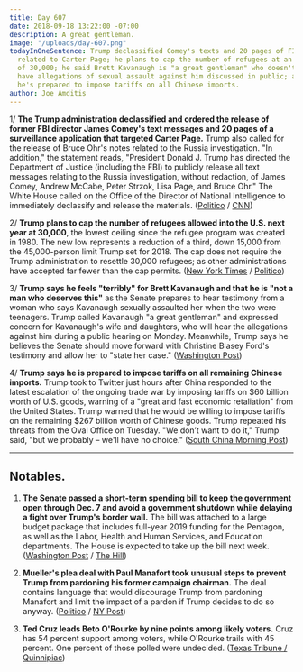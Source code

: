 ```yaml
---
title: Day 607
date: 2018-09-18 13:22:00 -07:00
description: A great gentleman.
image: "/uploads/day-607.png"
todayInOneSentence: Trump declassified Comey's texts and 20 pages of FISA documents
  related to Carter Page; he plans to cap the number of refugees at an all-time low
  of 30,000; he said Brett Kavanaugh is "a great gentleman" who doesn't deserve to
  have allegations of sexual assault against him discussed in public; and Trump says
  he's prepared to impose tariffs on all Chinese imports.
author: Joe Amditis
---
```


1/ **The Trump administration declassified and ordered the release of former FBI director James Comey's text messages and 20 pages of a surveillance application that targeted Carter Page.** Trump also called for the release of Bruce Ohr's notes related to the Russia investigation. "In addition," the statement reads, "President Donald J. Trump has directed the Department of Justice (including the FBI) to publicly release all text messages relating to the Russia investigation, without redaction, of James Comey, Andrew McCabe, Peter Strzok, Lisa Page, and Bruce Ohr." The White House called on the Office of the Director of National Intelligence to immediately declassify and release the materials. ([Politico](https://www.politico.com/story/2018/09/17/trump-declassification-fisa-documents-comey-texts-826304) / [CNN](https://www.cnn.com/2018/09/17/politics/donald-trump-declassify-documents/index.html))

2/ **Trump plans to cap the number of refugees allowed into the U.S. next year at 30,000**, the lowest ceiling since the refugee program was created in 1980. The new low represents a reduction of a third, down 15,000 from the 45,000-person limit Trump set for 2018. The cap does not require the Trump administration to resettle 30,000 refugees; as other administrations have accepted far fewer than the cap permits. ([New York Times](https://www.nytimes.com/2018/09/17/us/politics/trump-refugees-historic-cuts.html) / [Politico](https://www.politico.com/story/2018/09/17/trump-refugees-limits-ceiling-826302))

3/ **Trump says he feels "terribly" for Brett Kavanaugh and that he is "not a man who deserves this"** as the Senate prepares to hear testimony from a woman who says Kavanaugh sexually assaulted her when the two were teenagers. Trump called Kavanaugh "a great gentleman" and expressed concern for Kavanaugh's wife and daughters, who will hear the allegations against him during a public hearing on Monday. Meanwhile, Trump says he believes the Senate should move forward with Christine Blasey Ford's testimony and allow her to "state her case." ([Washington Post](https://www.washingtonpost.com/politics/grassley-says-mondays-hearing-will-be-limited-to-two-witnesses-kavanaugh-and-his-accuser/2018/09/18/301da074-bb48-11e8-a8aa-860695e7f3fc_story.html?utm_term=.aac1f0b55e6d))

4/ **Trump says he is prepared to impose tariffs on all remaining Chinese imports.** Trump took to Twitter just hours after China responded to the latest escalation of the ongoing trade war by imposing tariffs on $60 billion worth of U.S. goods, warning of a "great and fast economic retaliation" from the United States. Trump warned that he would be willing to impose tariffs on the remaining $267 billion worth of Chinese goods. Trump repeated his threats from the Oval Office on Tuesday. "We don’t want to do it," Trump said, "but we probably – we'll have no choice." ([South China Morning Post](https://www.scmp.com/news/china/politics/article/2164777/donald-trump-threatens-slap-tariffs-virtually-all-chinese-goods))

---

## Notables.

1. **The Senate passed a short-term spending bill to keep the government open through Dec. 7 and avoid a government shutdown while delaying a fight over Trump's border wall.** The bill was attached to a large budget package that includes full-year 2019 funding for the Pentagon, as well as the Labor, Health and Human Services, and Education departments. The House is expected to take up the bill next week. ([Washington Post](https://www.washingtonpost.com/business/economy/senate-passes-massive-defense-and-health-spending-bill-punts-border-wall-fight-to-december/2018/09/18/ed6f8436-bb56-11e8-9812-a389be6690af_story.html?utm_term=.d14a240d4b33) / [The Hill](https://thehill.com/policy/finance/407218-senate-approves-854b-spending-bill))

2. **Mueller's plea deal with Paul Manafort took unusual steps to prevent Trump from pardoning his former campaign chairman.** The deal contains language that would discourage Trump from pardoning Manafort and limit the impact of a pardon if Trump decides to do so anyway. ([Politico](https://www.politico.com/story/2018/09/18/manafort-deal-pardon-mueller-trump-827898) / [NY Post](https://nypost.com/2018/09/18/mueller-moves-to-undercut-possible-trump-pardon-of-manafort/))

3. **Ted Cruz leads Beto O'Rourke by nine points among likely voters.** Cruz has 54 percent support among voters, while O'Rourke trails with 45 percent. One percent of those polled were undecided. ([Texas Tribune / Quinnipiac](https://www.texastribune.org/2018/09/18/ted-cruz-leads-beto-orourke-54-45-quinnipiac-poll-says/))